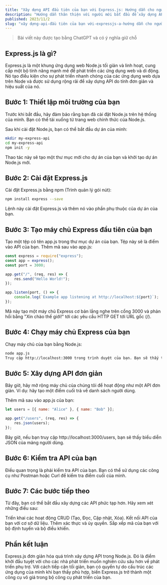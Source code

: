 ```yaml
---
title: "Xây dựng API đầu tiên của bạn với Express.js: Hướng dẫn cho người mới bắt đầu"
description: "Hướng dẫn thân thiện với người mới bắt đầu để xây dựng API đầu tiên của bạn với Express.js"
published: 2023/11/2
slug: "xây dựng-api-đầu tiên của bạn với-expressjs-a-hướng dẫn cho người mới bắt đầu"
---
```


> Bài viết này được tạo bằng ChatGPT và có ý nghĩa giữ chỗ

## Express.js là gì?

Express.js là một khung ứng dụng web Node.js tối giản và linh hoạt, cung cấp một bộ tính năng mạnh mẽ để phát triển các ứng dụng web và di động. Nó tạo điều kiện cho sự phát triển nhanh chóng của các ứng dụng web dựa trên Node và được sử dụng rộng rãi để xây dựng API do tính đơn giản và hiệu suất của nó.

## Bước 1: Thiết lập môi trường của bạn

Trước khi bắt đầu, hãy đảm bảo rằng bạn đã cài đặt Node.js trên hệ thống của mình. Bạn có thể tải xuống từ trang web chính thức của Node.js.

Sau khi cài đặt Node.js, bạn có thể bắt đầu dự án của mình:

```bash
mkdir my-express-api
cd my-express-api
npm init -y
```

Thao tác này sẽ tạo một thư mục mới cho dự án của bạn và khởi tạo dự án Node.js mới.

## Bước 2: Cài đặt Express.js

Cài đặt Express.js bằng npm (Trình quản lý gói nút):

```bash
npm install express --save
```

Lệnh này cài đặt Express.js và thêm nó vào phần phụ thuộc của dự án của bạn.

## Bước 3: Tạo máy chủ Express đầu tiên của bạn

Tạo một tệp có tên app.js trong thư mục dự án của bạn. Tệp này sẽ là điểm vào API của bạn. Thêm mã sau vào app.js:

```js
const express = require("express");
const app = express();
const port = 3000;

app.get("/", (req, res) => {
    res.send("Hello World!");
});

app.listen(port, () => {
    console.log(`Example app listening at http://localhost:${port}`);
});
```

Mã này tạo một máy chủ Express cơ bản lắng nghe trên cổng 3000 và phản hồi bằng "Xin chào thế giới!" tới các yêu cầu HTTP GET tới URL gốc (/).

## Bước 4: Chạy máy chủ Express của bạn

Chạy máy chủ của bạn bằng Node.js:

```bash
node app.js
Truy cập http://localhost:3000 trong trình duyệt của bạn. Bạn sẽ thấy thông báo "Xin chào thế giới!".
```

## Bước 5: Xây dựng API đơn giản

Bây giờ, hãy mở rộng máy chủ của chúng tôi để hoạt động như một API đơn giản. Ví dụ: hãy tạo một điểm cuối trả về danh sách người dùng.

Thêm mã sau vào app.js của bạn:

```javascript
let users = [{ name: "Alice" }, { name: "Bob" }];

app.get("/users", (req, res) => {
    res.json(users);
});
```

Bây giờ, nếu bạn truy cập http://localhost:3000/users, bạn sẽ thấy biểu diễn JSON của mảng người dùng.

## Bước 6: Kiểm tra API của bạn

Điều quan trọng là phải kiểm tra API của bạn. Bạn có thể sử dụng các công cụ như Postman hoặc Curl để kiểm tra điểm cuối của mình.

## Bước 7: Các bước tiếp theo

Từ đây, bạn có thể bắt đầu xây dựng các API phức tạp hơn. Hãy xem xét những điều sau:

Triển khai các hoạt động CRUD (Tạo, Đọc, Cập nhật, Xóa).
Kết nối API của bạn với cơ sở dữ liệu.
Thêm xác thực và ủy quyền.
Sắp xếp mã của bạn với bộ định tuyến và bộ điều khiển.

## Phần kết luận

Express.js đơn giản hóa quá trình xây dựng API trong Node.js. Đó là điểm khởi đầu tuyệt vời cho các nhà phát triển muốn nghiên cứu sâu hơn về phát triển phụ trợ. Với cách tiếp cận tối giản, bạn có quyền tự do cấu trúc các ứng dụng của mình khi bạn thấy phù hợp, biến Express.js trở thành một công cụ vô giá trong bộ công cụ phát triển của bạn.
